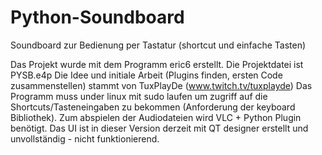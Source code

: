 # Python-Soundboard
Soundboard zur Bedienung per Tastatur (shortcut und einfache Tasten)

Das Projekt wurde mit dem Programm eric6 erstellt. Die Projektdatei ist PYSB.e4p
Die Idee und initiale Arbeit (Plugins finden, ersten Code zusammenstellen) stammt von TuxPlayDe (www.twitch.tv/tuxplayde)
Das Programm muss under linux mit sudo laufen um zugriff auf die Shortcuts/Tasteneingaben zu bekommen (Anforderung der keyboard Bibliothek).
Zum abspielen der Audiodateien wird VLC + Python Plugin benötigt. Das UI ist in dieser Version derzeit mit QT designer erstellt und unvollständig - nicht funktionierend.
